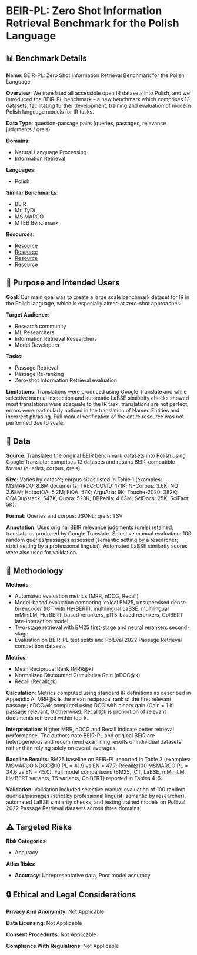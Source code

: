 # BEIR-PL: Zero Shot Information Retrieval Benchmark for the Polish Language

## 📊 Benchmark Details

**Name**: BEIR-PL: Zero Shot Information Retrieval Benchmark for the Polish Language

**Overview**: We translated all accessible open IR datasets into Polish, and we introduced the BEIR-PL benchmark – a new benchmark which comprises 13 datasets, facilitating further development, training and evaluation of modern Polish language models for IR tasks.

**Data Type**: question-passage pairs (queries, passages, relevance judgments / qrels)

**Domains**:
- Natural Language Processing
- Information Retrieval

**Languages**:
- Polish

**Similar Benchmarks**:
- BEIR
- Mr. TyDi
- MS MARCO
- MTEB Benchmark

**Resources**:
- [Resource](https://huggingface.co/clarin-knext)
- [Resource](http://huggingface.co)
- [Resource](https://www.elastic.co/)
- [Resource](https://www.sbert.net/)

## 🎯 Purpose and Intended Users

**Goal**: Our main goal was to create a large scale benchmark dataset for IR in the Polish language, which is especially aimed at zero-shot approaches.

**Target Audience**:
- Research community
- ML Researchers
- Information Retrieval Researchers
- Model Developers

**Tasks**:
- Passage Retrieval
- Passage Re-ranking
- Zero-shot Information Retrieval evaluation

**Limitations**: Translations were produced using Google Translate and while selective manual inspection and automatic LaBSE similarity checks showed most translations were adequate to the IR task, translations are not perfect; errors were particularly noticed in the translation of Named Entities and incorrect phrasing. Full manual verification of the entire resource was not performed due to scale.

## 💾 Data

**Source**: Translated the original BEIR benchmark datasets into Polish using Google Translate; comprises 13 datasets and retains BEIR-compatible format (queries, corpus, qrels).

**Size**: Varies by dataset; corpus sizes listed in Table 1 (examples: MSMARCO: 8.8M documents; TREC-COVID: 171K; NFCorpus: 3.6K; NQ: 2.68M; HotpotQA: 5.2M; FiQA: 57K; ArguAna: 9K; Touche-2020: 382K; CQADupstack: 547K; Quora: 523K; DBPedia: 4.63M; SciDocs: 25K; SciFact: 5K).

**Format**: Queries and corpus: JSONL; qrels: TSV

**Annotation**: Uses original BEIR relevance judgments (qrels) retained; translations produced by Google Translate. Selective manual evaluation: 100 random queries/passages assessed (semantic setting by a researcher; strict setting by a professional linguist). Automated LaBSE similarity scores were also used for validation.

## 🔬 Methodology

**Methods**:
- Automated evaluation metrics (MRR, nDCG, Recall)
- Model-based evaluation comparing lexical BM25, unsupervised dense bi-encoder (ICT with HerBERT), multilingual LaBSE, multilingual mMiniLM, HerBERT-based rerankers, plT5-based rerankers, ColBERT late-interaction model
- Two-stage retrieval with BM25 first-stage and neural rerankers second-stage
- Evaluation on BEIR-PL test splits and PolEval 2022 Passage Retrieval competition datasets

**Metrics**:
- Mean Reciprocal Rank (MRR@k)
- Normalized Discounted Cumulative Gain (nDCG@k)
- Recall (Recall@k)

**Calculation**: Metrics computed using standard IR definitions as described in Appendix A: MRR@k is the mean reciprocal rank of the first relevant passage; nDCG@k computed using DCG with binary gain (Gain = 1 if passage relevant, 0 otherwise); Recall@k is proportion of relevant documents retrieved within top-k.

**Interpretation**: Higher MRR, nDCG and Recall indicate better retrieval performance. The authors note BEIR-PL and original BEIR are heterogeneous and recommend examining results of individual datasets rather than relying solely on overall averages.

**Baseline Results**: BM25 baseline on BEIR-PL reported in Table 3 (examples: MSMARCO NDCG@10 PL = 41.9 vs EN = 47.7; Recall@100 MSMARCO PL = 34.6 vs EN = 45.0). Full model comparisons (BM25, ICT, LaBSE, mMiniLM, HerBERT variants, T5 variants, ColBERT) reported in Tables 4-6.

**Validation**: Validation included selective manual evaluation of 100 random queries/passages (strict by professional linguist; semantic by researcher), automated LaBSE similarity checks, and testing trained models on PolEval 2022 Passage Retrieval datasets across three domains.

## ⚠️ Targeted Risks

**Risk Categories**:
- Accuracy

**Atlas Risks**:
- **Accuracy**: Unrepresentative data, Poor model accuracy

## 🔒 Ethical and Legal Considerations

**Privacy And Anonymity**: Not Applicable

**Data Licensing**: Not Applicable

**Consent Procedures**: Not Applicable

**Compliance With Regulations**: Not Applicable

